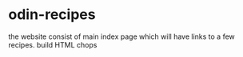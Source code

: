 # odin-recipes

the website consist of main index page which will have links to a few recipes.
build HTML chops